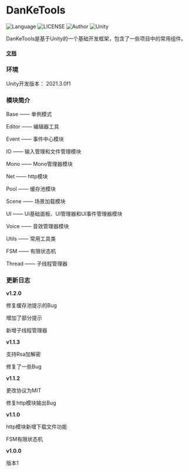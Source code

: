 # DanKeTools

![Language](https://img.shields.io/badge/Language-Csharp-C#) ![LICENSE](https://img.shields.io/badge/LICENSE-Apache--2.0-yellow) ![Author](https://img.shields.io/badge/Author-DanKe-blue) ![Unity](https://img.shields.io/badge/Unity-2021.3.0f1-red)

DanKeTools是基于Unity的一个基础开发框架，包含了一些项目中的常用组件。

#### [文档](https://github.com/DanKE123abc/DanKeTools/blob/main/DanKeTools/README.md)

### 环境

Unity开发版本： 2021.3.0f1

### 模块简介

Base —— 单例模式

Editor —— 编辑器工具

Event —— 事件中心模块

IO —— 输入管理和文件管理模块

Mono —— Mono管理器模块

Net —— http模块

Pool —— 缓存池模块

Scene —— 场景加载模块

UI —— UI基础面板、UI管理器和UI事件管理器模块

Voice —— 音效管理器模块

Utils —— 常用工具类

FSM —— 有限状态机

Thread —— 子线程管理器

### 更新日志

**v1.2.0**

修复缓存池提示的Bug

增加了部分提示

新增子线程管理器

**v1.1.3**

支持Rsa加解密

修复了一些Bug

**v1.1.2**

更改协议为MIT

修复http模块输出Bug

**v1.1.0**

http模块新增下载文件功能

FSM有限状态机

**v1.0.0**

版本1
